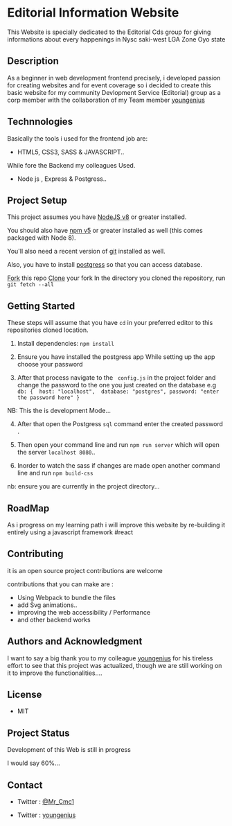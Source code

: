 # Editorial Information Website 
This Website is specially dedicated to the Editorial Cds group for giving informations about every happenings in Nysc  saki-west LGA Zone Oyo state 


## Description
As a beginner in web development frontend precisely, i developed passion for creating websites and for event coverage so i decided to create this basic website for my community Devlopment Service (Editorial) group as a corp member with the collaboration of my Team member [youngenius](https://github.io/youngenius)

## Technnologies 
Basically the tools i used for the frontend job are:
* HTML5, CSS3, SASS &  JAVASCRIPT..

While fore the Backend my colleagues Used.
* Node js , Express & Postgress..

## Project Setup
This project assumes you have [NodeJS v8](http://nodejs.org/) or greater installed. 

You should also have [npm v5](https://www.npmjs.com/) or greater installed as well (this comes packaged
with Node 8). 

You'll also need a recent version of [git](https://git-scm.com/) installed
as well.

Also, you have to install [postgress]() so that you can access database.

[Fork](https://help.github.com/articles/fork-a-repo/) this repo
[Clone](https://help.github.com/articles/cloning-a-repository/) your fork
In the directory you cloned the repository, run `git fetch --all`


## Getting Started
These steps will assume that you have `cd`  in your preferred editor to this repositories cloned location.

1. Install dependencies: `npm install` 

2. Ensure you have installed the postgress app  While setting up the app choose your password 

3. After that process navigate to the ` config.js` in the project folder  and change the  password to the one you just created on  the database  e.g 
`db: {  host: "localhost",  database: "postgres", password: "enter the password here" }` 
        
NB: This the is development Mode...

4. After that open the Postgress `sql` command enter the created password .

5. Then open your command line and run `npm run server`  which will open the server `localhost 8080`.. 

6. Inorder to watch the sass if changes are  made open another command  line and run  `npm build-css` 

nb: ensure you are currently in the project directory...
     

## RoadMap 
As i progress on my learning path i will improve this website by re-building it entirely using a javascript framework  #react   

## Contributing

it is an open source project contributions are welcome

contributions that you can make are :
* Using Webpack to bundle the files
* add Svg animations..
* improving the web accessibility / Performance
* and other backend works

## Authors and Acknowledgment 

I want to say a big thank you to my colleague [youngenius](https://github.io/youngenius) for his tireless effort to see that this project was actualized, though we are still working on it to improve the functionalities....

## License

* MIT 

## Project Status
Development of this Web is still in progress 

I would say 60%...

##  Contact
* Twitter : [@Mr_Cmc1](https://twitter.com/Mr_Cmc1?s=08)

* Twitter :  [youngenius](https://github.io/youngenius)






